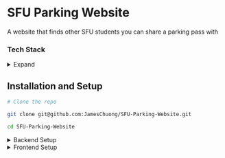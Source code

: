 # SFU Parking Website
A website that finds other SFU students you can share a parking pass with

### Tech Stack

<details>
<summary> Expand </summary>

#### Frontend:

* React + Vite
* TailwindCSS
* React Redux
* Axios
* React Router

#### Backend:

* Django
* Cron
* Redis
* Celery
* Docker

#### Database:

* MySQL

#### APIs Used:

* SFU Course Outlines API

</details>

## Installation and Setup

``` bash
# Clone the repo

git clone git@github.com:JamesChuong/SFU-Parking-Website.git

cd SFU-Parking-Website
```

<details>

<summary> Backend Setup </summary>

#### Environment Variables setup
In the root directory, create a file called `.env`, this will store all the environment variables
the app needs

```
DB_PASSWORD=<your_password>
DB_USER=<your_username>
DJANGO_SECRET_KEY=<your_key>
```

##### Create virtual environment (Recommended for development)
```bash
python -m venv <venv_name>
```
#### Activate the virtual environment (Linux/MacOS)

```bash
source <venv_name>/bin/activate
```

#### Activate the virtual environment (Windows)
```bash
<venv_name>/Scripts/Activate
```

#### Install Python dependencies
```bash
cd server/
pip install -r requirements.txt
```

#### Run the backend (Docker)
```bash
# Must be the root directory
docker compose up
```
> In case of port number conflicts, locate the app currently using the port and disable it
> #### Linux
> ```bash
> sudo lsof -i :<port>  # Locate the app currently using the port number
> sudo systemctl stop <pid>   # Temporarily disable the app
> ```

</details>

<details>
<summary> Frontend Setup </summary>

#### NPM and Node.js Setup

Ensure that `Node.js` and `NPM` are installed (I'm currently using Node v20.12.2 and NPM v10.5.0)

The following steps assume you are in the `client/sfu_parking_app` directory
```bash
cd client/SFU Parking App
```
#### Install NPM Packages

```bash
npm install
```

#### Run the Development Server
```bash
npm run dev
```

</details>
